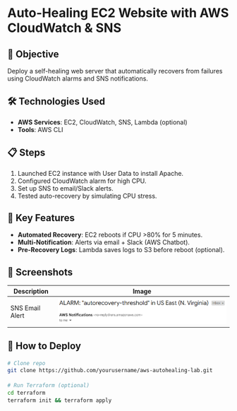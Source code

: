# Auto-Healing EC2 Website with AWS CloudWatch & SNS

## 📌 Objective
Deploy a self-healing web server that automatically recovers from failures using CloudWatch alarms and SNS notifications.

## 🛠️ Technologies Used
- **AWS Services**: EC2, CloudWatch, SNS, Lambda (optional)
- **Tools**: AWS CLI

## 📋 Steps
1. Launched EC2 instance with User Data to install Apache.
2. Configured CloudWatch alarm for high CPU.
3. Set up SNS to email/Slack alerts.
4. Tested auto-recovery by simulating CPU stress.

## 🎯 Key Features
- **Automated Recovery**: EC2 reboots if CPU >80% for 5 minutes.
- **Multi-Notification**: Alerts via email + Slack (AWS Chatbot).
- **Pre-Recovery Logs**: Lambda saves logs to S3 before reboot (optional).

## 📸 Screenshots
| Description | Image |
|-------------|-------|
| SNS Email Alert | ![Alert](images/RecoveryEmail.png) |

## 🚀 How to Deploy
```bash
# Clone repo
git clone https://github.com/yourusername/aws-autohealing-lab.git

# Run Terraform (optional)
cd terraform
terraform init && terraform apply
